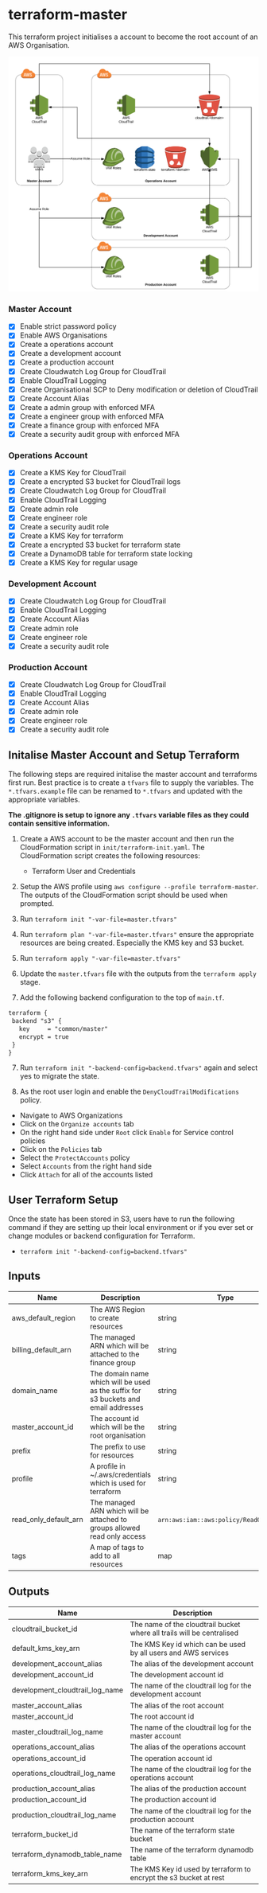# terraform-master

This terraform project initialises a account to become the root account of an AWS Organisation.

![architecture](https://raw.githubusercontent.com/bhavikkumar/terraform-master/master/architecture.png)

### Master Account
  - [x] Enable strict password policy
  - [x] Enable AWS Organisations
  - [x] Create a operations account
  - [x] Create a development account
  - [x] Create a production account
  - [X] Create Cloudwatch Log Group for CloudTrail  
  - [x] Enable CloudTrail Logging
  - [x] Create Organisational SCP to Deny modification or deletion of CloudTrail
  - [x] Create Account Alias
  - [x] Create a admin group with enforced MFA
  - [x] Create a engineer group with enforced MFA
  - [x] Create a finance group with enforced MFA
  - [x] Create a security audit group with enforced MFA

### Operations Account
  - [x] Create a KMS Key for CloudTrail
  - [x] Create a encrypted S3 bucket for CloudTrail logs
  - [X] Create Cloudwatch Log Group for CloudTrail   
  - [x] Enable CloudTrail Logging
  - [x] Create admin role
  - [x] Create engineer role
  - [x] Create a security audit role
  - [x] Create a KMS Key for terraform
  - [x] Create a encrypted S3 bucket for terraform state
  - [x] Create a DynamoDB table for terraform state locking
  - [x] Create a KMS Key for regular usage

### Development Account
  - [X] Create Cloudwatch Log Group for CloudTrail  
  - [x] Enable CloudTrail Logging
  - [x] Create Account Alias
  - [x] Create admin role
  - [x] Create engineer role
  - [x] Create a security audit role

### Production Account
  - [X] Create Cloudwatch Log Group for CloudTrail
  - [x] Enable CloudTrail Logging
  - [x] Create Account Alias
  - [x] Create admin role
  - [x] Create engineer role
  - [x] Create a security audit role

## Initalise Master Account and Setup Terraform

The following steps are required initalise the master account and terraforms first run. Best practice is to create a `tfvars` file to supply the variables. The `*.tfvars.example` file can be renamed to `*.tfvars` and updated with the appropriate variables.

**The .gitignore is setup to ignore any `.tfvars` variable files as they could contain sensitive information.**

1. Create a AWS account to be the master account and then run the CloudFormation script in `init/terraform-init.yaml`. The CloudFormation script creates the following resources:
    * Terraform User and Credentials

2. Setup the AWS profile using `aws configure --profile terraform-master`. The outputs of the CloudFormation script should be used when prompted.

3. Run `terraform init "-var-file=master.tfvars"`

3. Run `terraform plan "-var-file=master.tfvars"` ensure the appropriate resources are being created. Especially the KMS key and S3 bucket.

4. Run `terraform apply "-var-file=master.tfvars"`

5. Update the `master.tfvars` file with the outputs from the `terraform apply` stage.

6. Add the following backend configuration to the top of `main.tf`.

```
terraform {
 backend "s3" {
   key     = "common/master"
   encrypt = true
 }
}
```

7. Run `terraform init "-backend-config=backend.tfvars"` again and select yes to migrate the state.

8. As the root user login and enable the `DenyCloudTrailModifications` policy.
  * Navigate to AWS Organizations
  * Click on the `Organize accounts` tab
  * On the right hand side under `Root` click `Enable` for Service control policies
  * Click on the `Policies` tab
  * Select the `ProtectAccounts` policy
  * Select `Accounts` from the right hand side
  * Click `Attach` for all of the accounts listed

## User Terraform Setup
Once the state has been stored in S3, users have to run the following command if they are setting up their local environment or if you ever set or change modules or backend configuration for Terraform.
 * `terraform init "-backend-config=backend.tfvars"`

## Inputs
Name | Description | Type | Default | Required
---- | ----------- | ---- | ------- | --------
aws_default_region | The AWS Region to create resources | string | - | yes
billing_default_arn |  The managed ARN which will be attached to the finance group | string | `arn:aws:iam::aws:policy/job-function/Billing` | no
domain_name | The domain name which will be used as the suffix for s3 buckets and email addresses | string | - | yes
master_account_id | The account id which will be the root organisation | string | - | yes
prefix | The prefix to use for resources | string | - | yes
profile | A profile in ~/.aws/credentials which is used for terraform | string | `default` | no
read_only_default_arn | The managed ARN which will be attached to groups allowed read only access | `arn:aws:iam::aws:policy/ReadOnlyAccess` | no
tags | A map of tags to add to all resources | map | `{}` | no

## Outputs
Name | Description
---- | -----------
cloudtrail_bucket_id | The name of the cloudtrail bucket where all trails will be centralised
default_kms_key_arn | The KMS Key id which can be used by all users and AWS services
development_account_alias | The alias of the development account
development_account_id | The development account id
development_cloudtrail_log_name | The name of the cloudtrail log for the development account
master_account_alias | The alias of the root account
master_account_id | The root account id
master_cloudtrail_log_name | The name of the cloudtrail log for the master account
operations_account_alias | The alias of the operations account
operations_account_id | The operation account id
operations_cloudtrail_log_name | The name of the cloudtrail log for the operations account
production_account_alias | The alias of the production account
production_account_id | The production account id
production_cloudtrail_log_name | The name of the cloudtrail log for the production account
terraform_bucket_id | The name of the terraform state bucket
terraform_dynamodb_table_name | The name of the terraform dynamodb table
terraform_kms_key_arn | The KMS Key id used by terraform to encrypt the s3 bucket at rest
